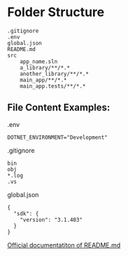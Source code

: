 # Folder Structure

```
.gitignore
.env
global.json
README.md
src
    app_name.sln
    a_library/**/*.*
    another_library/**/*.*
    main_app/**/*.*
    main_app.tests/**/*.*
```

## File Content Examples:
.env
```
DOTNET_ENVIRONMENT="Development"
```

.gitignore<br>
```
bin
obj
*.log
.vs
```

global.json
```
{
  "sdk": {
    "version": "3.1.403"
  }
}
```

[Official documentatiton of README.md](https://docs.github.com/en/github/writing-on-github/getting-started-with-writing-and-formatting-on-github/basic-writing-and-formatting-syntax)
